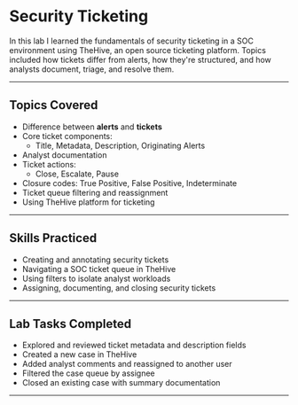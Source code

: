 # Security Ticketing

In this lab I learned the fundamentals of security ticketing in a SOC environment using TheHive, an open source ticketing platform. Topics included how tickets differ from alerts, how they're structured, and how analysts document, triage, and resolve them.

---

## Topics Covered

- Difference between **alerts** and **tickets**
- Core ticket components:
  - Title, Metadata, Description, Originating Alerts
- Analyst documentation 
- Ticket actions:
  - Close, Escalate, Pause
- Closure codes: True Positive, False Positive, Indeterminate
- Ticket queue filtering and reassignment
- Using TheHive platform for ticketing

---

## Skills Practiced

- Creating and annotating security tickets
- Navigating a SOC ticket queue in TheHive
- Using filters to isolate analyst workloads
- Assigning, documenting, and closing security tickets

---

## Lab Tasks Completed

- Explored and reviewed ticket metadata and description fields
- Created a new case in TheHive
- Added analyst comments and reassigned to another user
- Filtered the case queue by assignee
- Closed an existing case with summary documentation

---
